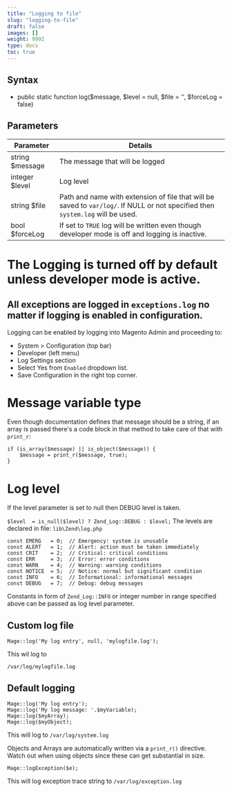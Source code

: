 ```yaml
---
title: "Logging to file"
slug: "logging-to-file"
draft: false
images: []
weight: 9992
type: docs
toc: true
---
```


## Syntax
 - public static function log($message, $level = null, $file = '', $forceLog = false)

## Parameters
| Parameter | Details |
|-----------|---------|
| string $message |  The message that will be logged  |
| integer $level  | Log level |
| string $file | Path and name with extension of file that will be saved to `var/log/`. If NULL or not specified then `system.log` will be used. |
| bool $forceLog | If set to `TRUE` log will be written even though developer mode is off and logging is inactive. |

# The Logging is turned off by default unless developer mode is active.
## All exceptions are logged in `exceptions.log` no matter if logging is enabled in configuration.

Logging can be enabled by logging into Magento Admin and proceeding to:
- System > Configuration (top bar)
- Developer (left menu)
- Log Settings section
- Select Yes from `Enabled` dropdown list.
- Save Configuration in the right top corner. 

# Message variable type
Even though documentation defines that message should be a string, if an array is passed there's a code block in that method to take care of that with `print_r`:
```
if (is_array($message) || is_object($message)) {
    $message = print_r($message, true);
}
```


# Log level
If the level parameter is set to null then DEBUG level is taken. 

`$level  = is_null($level) ? Zend_Log::DEBUG : $level;`
The levels are declared in file: `lib\Zend\log.php`
```
const EMERG   = 0;  // Emergency: system is unusable
const ALERT   = 1;  // Alert: action must be taken immediately
const CRIT    = 2;  // Critical: critical conditions
const ERR     = 3;  // Error: error conditions
const WARN    = 4;  // Warning: warning conditions
const NOTICE  = 5;  // Notice: normal but significant condition
const INFO    = 6;  // Informational: informational messages
const DEBUG   = 7;  // Debug: debug messages
```

Constants in form of `Zend_Log::INFO` or integer number in range specified above can be passed as log level parameter.



## Custom log file
    Mage::log('My log entry', null, 'mylogfile.log');

This wil log to

    /var/log/mylogfile.log

## Default logging
    Mage::log('My log entry');
    Mage::log('My log message: '.$myVariable);
    Mage::log($myArray);
    Mage::log($myObject);

This will log to `/var/log/system.log`

Objects and Arrays are automatically written via a `print_r()` directive. Watch out when using objects since these can get substantial in size.

    Mage::logException($e);
This will log exception trace string to `/var/log/exception.log`



